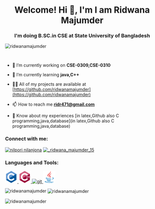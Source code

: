 <h1 align="center">Welcome! Hi 👋, I'm I am Ridwana Majumder</h1>
<h3 align="center">I'm doing B.SC.in CSE at State University of Bangladesh</h3>

<p align="left"> <img src="https://komarev.com/ghpvc/?username=ridwanamajumder&label=Profile%20views&color=0e75b6&style=flat" alt="ridwanamajumder" /> </p>

<p align="left"> <a href="https://twitter.com/" target="blank"><img src="https://img.shields.io/twitter/follow/?logo=twitter&style=for-the-badge" alt="" /></a> </p>

- 🔭 I’m currently working on **CSE-0309,CSE-0310**

- 🌱 I’m currently learning **java,C++**

- 👨‍💻 All of my projects are available at [https://github.com/ridwanamajumder](https://github.com/ridwanamajumder)

- 📫 How to reach me **ridr471@gmail.com**

- 📄 Know about my experiences [in latex,Github also C programming,java,database](in latex,Github also C programming,java,database)

<h3 align="left">Connect with me:</h3>
<p align="left">
<a href="https://fb.com/nilpori nilanjona" target="blank"><img align="center" src="https://raw.githubusercontent.com/rahuldkjain/github-profile-readme-generator/master/src/images/icons/Social/facebook.svg" alt="nilpori nilanjona" height="30" width="40" /></a>
<a href="https://instagram.com/_ridwana_majumder_15" target="blank"><img align="center" src="https://raw.githubusercontent.com/rahuldkjain/github-profile-readme-generator/master/src/images/icons/Social/instagram.svg" alt="_ridwana_majumder_15" height="30" width="40" /></a>
</p>

<h3 align="left">Languages and Tools:</h3>
<p align="left"> <a href="https://www.cprogramming.com/" target="_blank"> <img src="https://raw.githubusercontent.com/devicons/devicon/master/icons/c/c-original.svg" alt="c" width="40" height="40"/> </a> <a href="https://www.w3schools.com/cpp/" target="_blank"> <img src="https://raw.githubusercontent.com/devicons/devicon/master/icons/cplusplus/cplusplus-original.svg" alt="cplusplus" width="40" height="40"/> </a> <a href="https://git-scm.com/" target="_blank"> <img src="https://www.vectorlogo.zone/logos/git-scm/git-scm-icon.svg" alt="git" width="40" height="40"/> </a> <a href="https://www.java.com" target="_blank"> <img src="https://raw.githubusercontent.com/devicons/devicon/master/icons/java/java-original.svg" alt="java" width="40" height="40"/> </a> </p>

<p><img align="left" src="https://github-readme-stats.vercel.app/api/top-langs?username=ridwanamajumder&show_icons=true&locale=en&layout=compact" alt="ridwanamajumder" /></p>

<p>&nbsp;<img align="center" src="https://github-readme-stats.vercel.app/api?username=ridwanamajumder&show_icons=true&locale=en" alt="ridwanamajumder" /></p>

<p><img align="center" src="https://github-readme-streak-stats.herokuapp.com/?user=ridwanamajumder&" alt="ridwanamajumder" /></p>
